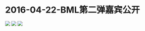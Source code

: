 # 2016-04-22-BML第二弹嘉宾公开
![](https://bilicover2016.github.io/Android/2016-04-22-BML第二弹嘉宾公开.jpg)
![](https://bilicover2016.github.io/PC/2016-04-22-1.jpg)
![](https://bilicover2016.github.io/PC/2016-04-22-2.jpg)